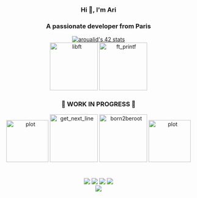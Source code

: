 <h3 align="center">Hi 👋, I'm Ari</h3>
<h3 align="center">A passionate developer from Paris</h3>


<div align = "center" wrap= wrap; >
    <a href="https://profile.intra.42.fr/users/aroualid"><img src="https://badge.mediaplus.ma/darkblue/aroualid?1337Badge=off&UM6P=off" alt="aroualid's 42 stats" /></a>
   <div>
      <a href="https://github.com/aoualid/libft"><img src="https://github.com/ayogun/42-project-badges/blob/main/badges/libftn.png"  title="libft" length="125" width="125"></a> 
      <a href="https://github.com/aoualid/ft_printf"><img src="https://github.com/ayogun/42-project-badges/blob/main/badges/ft_printfe.png" title="ft_printf" length="125" width="125"></a> 
   </div>
<h3>                 </h3>
<h3>                 </h3>
<h3>                 </h3>
<h3 align="center">  🚧 WORK IN PROGRESS 🚧 </h3>
   <div display = "flex">
      <img src="https://upload.wikimedia.org/wikipedia/commons/e/e6/VLC_Icon.svg" title="plot" width="110"></a> 
      <a href="https://github.com/aoualid/get_next_line"><img src="https://github.com/ayogun/42-project-badges/blob/main/badges/get_next_linee.png" title="get_next_line" length="125" width="125"></a> 
      <a href="https://github.com/aoualid/Born2beroot"><img src="https://github.com/ayogun/42-project-badges/blob/main/badges/born2beroote.png" title="born2beroot" length="125" width="125"></a> 
      <img src="https://upload.wikimedia.org/wikipedia/commons/e/e6/VLC_Icon.svg" title="plot" width="110"></a> 

   </div>
</div>
<h1> </h1>

<p align="left">
<div align="center" class="gallery">
  <IMG SRC="https://cultofthepartyparrot.com/parrots/hd/hackerparrot.gif">
  <IMG SRC="https://cultofthepartyparrot.com/parrots/hd/soccerparrot.gif">
  <IMG SRC="https://cultofthepartyparrot.com/flags/hd/franceparrot.gif">
  <IMG SRC="https://cultofthepartyparrot.com/parrots/hd/kindasusparrot.gif">
</div>

<div align="center">
  <IMG SRC = "https://media2.giphy.com/media/1UfrAu7VuqlPb4wbRC/giphy.gif?cid=ecf05e47c1wjuoeqg85gm5utrewl747m8a6tf4l2oui06t50&ep=v1_gifs_search&rid=giphy.gif&ct=g">
</div>
</p>
